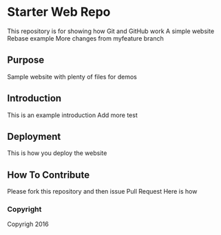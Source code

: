 # Starter Web Repo

This repository is for showing how Git and GitHub work
A simple website
Rebase example
More changes from myfeature branch

## Purpose

Sample website with plenty of files for demos

## Introduction
This is an example introduction
Add more test

## Deployment
This is how you deploy the website

## How To Contribute
Please fork this repository and then issue Pull Request
Here is how

### Copyright
Copyrigh 2016